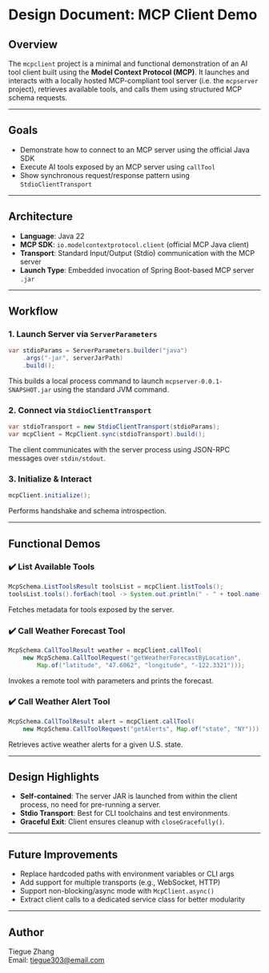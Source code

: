# Design Document: MCP Client Demo

## Overview
The `mcpclient` project is a minimal and functional demonstration of an AI tool client built using the **Model Context Protocol (MCP)**. It launches and interacts with a locally hosted MCP-compliant tool server (i.e. the `mcpserver` project), retrieves available tools, and calls them using structured MCP schema requests.

---

## Goals
- Demonstrate how to connect to an MCP server using the official Java SDK
- Execute AI tools exposed by an MCP server using `callTool`
- Show synchronous request/response pattern using `StdioClientTransport`

---

## Architecture
- **Language**: Java 22
- **MCP SDK**: `io.modelcontextprotocol.client` (official MCP Java client)
- **Transport**: Standard Input/Output (Stdio) communication with the MCP server
- **Launch Type**: Embedded invocation of Spring Boot-based MCP server `.jar`

---

## Workflow

### 1. Launch Server via `ServerParameters`
```java
var stdioParams = ServerParameters.builder("java")
    .args("-jar", serverJarPath)
    .build();
```
This builds a local process command to launch `mcpserver-0.0.1-SNAPSHOT.jar` using the standard JVM command.

### 2. Connect via `StdioClientTransport`
```java
var stdioTransport = new StdioClientTransport(stdioParams);
var mcpClient = McpClient.sync(stdioTransport).build();
```
The client communicates with the server process using JSON-RPC messages over `stdin/stdout`.

### 3. Initialize & Interact
```java
mcpClient.initialize();
```
Performs handshake and schema introspection.

---

## Functional Demos

### ✔️ List Available Tools
```java
McpSchema.ListToolsResult toolsList = mcpClient.listTools();
toolsList.tools().forEach(tool -> System.out.println(" - " + tool.name()));
```
Fetches metadata for tools exposed by the server.

### ✔️ Call Weather Forecast Tool
```java
McpSchema.CallToolResult weather = mcpClient.callTool(
    new McpSchema.CallToolRequest("getWeatherForecastByLocation",
        Map.of("latitude", "47.6062", "longitude", "-122.3321")));
```
Invokes a remote tool with parameters and prints the forecast.

### ✔️ Call Weather Alert Tool
```java
McpSchema.CallToolResult alert = mcpClient.callTool(
    new McpSchema.CallToolRequest("getAlerts", Map.of("state", "NY")));
```
Retrieves active weather alerts for a given U.S. state.

---

## Design Highlights
- **Self-contained**: The server JAR is launched from within the client process, no need for pre-running a server.
- **Stdio Transport**: Best for CLI toolchains and test environments.
- **Graceful Exit**: Client ensures cleanup with `closeGracefully()`.

---

## Future Improvements
- Replace hardcoded paths with environment variables or CLI args
- Add support for multiple transports (e.g., WebSocket, HTTP)
- Support non-blocking/async mode with `McpClient.async()`
- Extract client calls to a dedicated service class for better modularity

---

## Author
Tiegue Zhang  
Email: tiegue303@email.com
